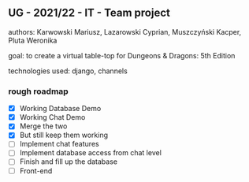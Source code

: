 ## UG - 2021/22 - IT - Team project

authors: Karwowski Mariusz, Lazarowski Cyprian, Muszczyński Kacper, Pluta Weronika

goal: to create a virtual table-top for Dungeons & Dragons: 5th Edition

technologies used: django, channels

### rough roadmap

- [x] Working Database Demo
- [x] Working Chat Demo
- [x] Merge the two
- [x] But still keep them working
- [ ] Implement chat features
- [ ] Implement database access from chat level
- [ ] Finish and fill up the database
- [ ] Front-end